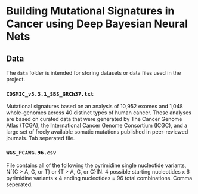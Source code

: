 # Building Mutational Signatures in Cancer using Deep Bayesian Neural Nets

## Data

The `data` folder is intended for storing datasets or data files used in the project.

### `COSMIC_v3.3.1_SBS_GRCh37.txt`

Mutational signatures based on an analysis of 10,952 exomes and 1,048 whole-genomes across 40 distinct types of human cancer. These analyses are based on curated data that were generated by The Cancer Genome Atlas (TCGA), the International Cancer Genome Consortium (ICGC), and a large set of freely available somatic mutations published in peer-reviewed journals. Tab seperated file.

### `WGS_PCAWG.96.csv`

File contains all of the following the pyrimidine single nucleotide variants, N[{C > A, G, or T} or {T > A, G, or C}]N. 4 possible starting nucleotides x 6 pyrimidine variants x 4 ending nucleotides = 96 total combinations. Comma seperated.
